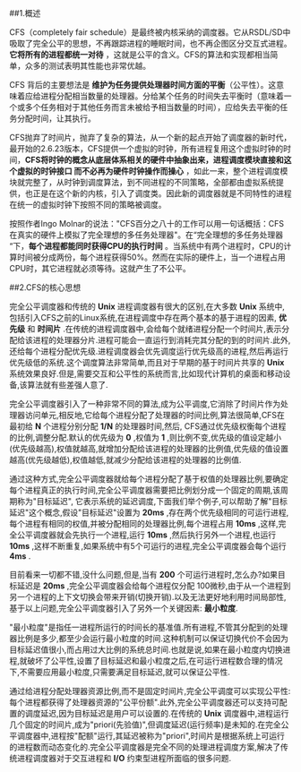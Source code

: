 ##1.概述

CFS（completely fair schedule）是最终被内核采纳的调度器。它从RSDL/SD中吸取了完全公平的思想，不再跟踪进程的睡眠时间，也不再企图区分交互式进程。 **它将所有的进程都统一对待** ，这就是公平的含义。CFS的算法和实现都相当简单，众多的测试表明其性能也非常优越。


CFS 背后的主要想法是 **维护为任务提供处理器时间方面的平衡**（公平性）。这意味着应给进程分配相当数量的处理器。分给某个任务的时间失去平衡时（意味着一个或多个任务相对于其他任务而言未被给予相当数量的时间），应给失去平衡的任务分配时间，让其执行。


CFS抛弃了时间片，抛弃了复杂的算法，从一个新的起点开始了调度器的新时代，最开始的2.6.23版本，CFS提供一个虚拟的时钟，所有进程复用这个虚拟时钟的时间，**CFS将时钟的概念从底层体系相关的硬件中抽象出来，进程调度模块直接和这个虚拟的时钟接口 而不必再为硬件时钟操作而操心** ，如此一来，整个进程调度模块就完整了，从时钟到调度算法，到不同进程的不同策略，全部都由虚拟系统提供，也正是在这个新的内核，引入了调度类。因此新的调度器就是不同特性的进程在统一的虚拟时钟下按照不同的策略被调度。


按照作者Ingo Molnar的说法："CFS百分之八十的工作可以用一句话概括：CFS在真实的硬件上模拟了完全理想的多任务处理器"。在“完全理想的多任务处理器 “下，**每个进程都能同时获得CPU的执行时间** 。当系统中有两个进程时，CPU的计算时间被分成两份，每个进程获得50%。然而在实际的硬件上，当一个进程占用CPU时，其它进程就必须等待。这就产生了不公平。


##2.CFS的核心思想

完全公平调度器和传统的 **Unix** 进程调度器有很大的区别,在大多数 **Unix** 系统中,包括引入CFS之前的Linux系统,在进程调度中存在两个基本的基于进程的因素, **优先级** 和 **时间片** .在传统的进程调度器中,会给每个就绪进程分配一个时间片,表示分配给该进程的处理器分片.进程可能会一直运行到消耗完其分配的到的时间片.此外,还给每个进程分配优先级.进程调度器会优先调度运行优先级高的进程,然后再运行优先级低的系统.这个调度算法非常简单,而且对于早期的基于时间片共享的 **Unix** 系统效果良好.但是,需要交互和公平性的系统而言,比如现代计算机的桌面和移动设备,该算法就有些差强人意了.

完全公平调度器引入了一种非常不同的算法,成为公平调度,它消除了时间片作为处理器访问单元,相反地,它给每个进程分配了处理器的时间比例,算法很简单,CFS在最初给 **N** 个进程分别分配 **1/N** 的处理器时间,然后, CFS通过优先级权衡每个进程的比例,调整分配.默认的优先级为 **0** ,权值为 **1** ,则比例不变,优先级的值设定越小(优先级越高),权值就越高,就增加分配给该进程的处理器的比例值,优先级的值设置越高(优先级越低),权值越低,就减少分配给该进程的处理器的比例值.

通过这种方式,完全公平调度器就给每个进程分配了基于权值的处理器比例,要确定每个进程真正的执行时间,完全公平调度器需要把比例划分成一个固定的周期,该周期称为"目标延迟", 它表示系统的延迟调度,下面我们举个例子,可以帮助了解"目标延迟"这个概念,假设"目标延迟"设置为 **20ms** ,存在两个优先级相同的可运行进程,每个进程有相同的权值,并被分配相同的处理器比例,每个进程占用 **10ms** ,这样,完全公平调度器就会先执行一个进程,运行 **10ms** ,然后执行另外一个进程,也运行 **10ms** ,这样不断重复,如果系统中有5个可运行的进程,完全公平调度器会每个运行 **4ms** .

目前看来一切都不错,没什么问题,但是,当有 **200** 个可运行进程时,怎么办?如果目标延迟是 **20ms** ,完全公平调度器会给每个进程仅分配 100微秒,由于从一个进程到另一个进程的上下文切换会带来开销(切换开销).以及无法更好地利用时间局部性,基于以上问题,完全公平调度器引入了另外一个关键因素: **最小粒度**.

"最小粒度"是指任一进程所运行的时间长的基准值.所有进程,不管其分配到的处理器比例是多少,都至少会运行最小粒度的时间.这种机制可以保证切换代价不会因为目标延迟值很小,而占用过大比例的系统总时间.也就是说,如果在最小粒度内切换进程,就破坏了公平性,设置了目标延迟和最小粒度之后,在可运行进程数合理的情况下,不需要应用最小粒度,只需要满足目标延迟,就可以保证公平性.

通过给进程分配处理器资源比例,而不是固定时间片,完全公平调度可以实现公平性:每个进程都获得了处理器资源的"公平份额".此外,完全公平调度器还可以支持可配置的调度延迟,因为目标延迟是用户可以设置的.在传统的 **Unix** 调度器中,进程运行几个固定的时间片,成为"priori(先验值)",但调度延迟(运行频率)是未知的.在完全公平调度器中,进程按"配额"运行,其延迟被称为"priori",时间片是根据系统上可运行的进程数而动态变化的.完全公平调度器是完全不同的处理进程调度方案,解决了传统进程调度器对于交互进程和 **I/O** 约束型进程所面临的很多问题.
